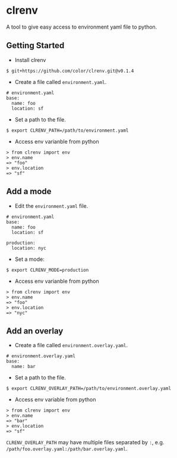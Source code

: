 # clrenv

A tool to give easy access to environment yaml file to python.

## Getting Started

* Install clrenv
```
$ git+https://github.com/color/clrenv.git@v0.1.4
```

* Create a file called `environment.yaml`.
```
# environment.yaml
base:
  name: foo
  location: sf
```

* Set a path to the file.
```
$ export CLRENV_PATH=/path/to/environment.yaml
```

* Access env varianble from python
```
> from clrenv import env
> env.name
=> "foo"
> env.location
=> "sf"
```

## Add a mode

* Edit the `environment.yaml` file.
```
# environment.yaml
base:
  name: foo
  location: sf

production:
  location: nyc
```

* Set a mode:
```
$ export CLRENV_MODE=production
```

* Access env varianble from python
```
> from clrenv import env
> env.name
=> "foo"
> env.location
=> "nyc"
```

## Add an overlay

* Create a file called `environment.overlay.yaml`.
```
# environment.overlay.yaml
base:
  name: bar
```

* Set a path to the file.
```
$ export CLRENV_OVERLAY_PATH=/path/to/environment.overlay.yaml
```

* Access env variable from python
```
> from clrenv import env
> env.name
=> "bar"
> env.location
=> "sf"
```

`CLRENV_OVERLAY_PATH` may have multiple files separated by `:`, e.g. `/path/foo.overlay.yaml:/path/bar.overlay.yaml`.
